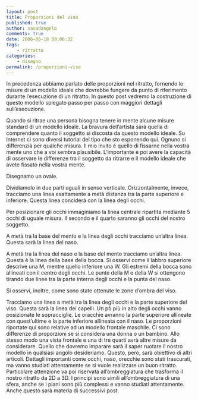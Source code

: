 ```yaml
---
layout: post
title: Proporzioni del viso
published: true
author: sasadangelo
comments: true
date: 2006-06-18 08:06:32
tags:
    - ritratto
categories:
    - disegno
permalink: /proporzioni-viso
---
```




  In precedenza abbiamo parlato delle proporzioni nel ritratto, fornendo le misure di un modello ideale che dovrebbe fungere da punto di riferimento durante l&#8217;esecuzione di un ritratto. In questo post vedremo la costruzione di questo modello spiegato passo per passo con maggiori dettagli sull&#8217;esecuzione.



  Quando si ritrae una persona bisogna tenere in mente alcune misure standard di un modello ideale. La bravura dell&#8217;artista sarà quella di comprendere quanto il soggetto si discosta da questo modello ideale. Su Internet ci sono diversi tutorial del tipo che sto esponendo qui. Ognuno si differenzia per qualche misura. Il mio invito è quello di fissarne nella vostra mente uno che a voi sembra plausibile. L&#8217;importante è poi avere la capacità di osservare le differenze tra il soggetto da ritrarre e il modello ideale che avete fissato nella vostra mente.





  Disegnamo un ovale.





  Dividiamolo in due parti uguali in senso verticale. Orizzontalmente, invece, tracciamo una linea esattamente a metà distanza tra la parte superiore e inferiore. Questa linea conciderà con la linea degli occhi.





  Per posizionare gli occhi immaginiamo la linea centrale ripartita mediante 5 occhi di uguale misura. Il secondo e il quarto saranno gli occhi del nostro soggetto.





  A metà tra la base del mento e la linea degli occhi tracciamo un&#8217;altra linea. Questa sarà la linea del naso.





  A metà tra la linea del naso e la base del mento tracciamo un&#8217;altra linea. Questa è la linea della base della bocca. Si osservi come il labbro superiore descrive una M, mentre quello inferiore una W. Gli estremi della bocca sono allineati con il centro degli occhi. Le punte della M e della W si ottengono tirando due linee tra la parte interna degli occhi e la punta del naso.



  Si osservi, inoltre, come sono state ottenute le zone d&#8217;ombra del viso.





  Tracciamo una linea a metà tra la linea degli occhi e la parte superiore del viso. Questa sarà la linea dei capelli. Un pò più in alto degli occhi vanno posizionate le sopracciglie. Le oracchie avranno la parte superiore allineate con quest&#8217;ultime e la parte inferiore allineata con il naso. Le proporzioni riportate qui sono relative ad un modello frontale maschile. Ci sono differenze di proporzioni se si considera una donna o un bambino. Allo stesso modo una vista frontale e una di tre quarti avrà altre misure da considerare. Quello che dovremo imparare sarà il saper ruotare il nostro modello in qualsiasi angolo desideriamo. Questo, però, sarà obiettivo di altri articoli. Dettagli importanti come occhi, naso, orecchie sono stati trascurati, ma vanno studiati attentamente se si vuole realizzare un buon ritratto. Particolare attenzione va poi riservata all&#8217;ombreggiatura che trasforma il nostro ritratto da 2D a 3D. I principi sono simili all&#8217;ombreggiatura di una sfera, anche se i piani sono più complessi e vanno studiati attentamente. Anche questo sarà materia di successivi post.
